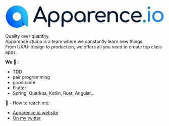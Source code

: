 <a href="https://apparence.io"><img src="https://github.com/Apparence-io/bart/raw/master/.github/img/apparence_logo.png" alt="Apparence.io logo"></a>

Quality over quantity.<br>
Apparence studio is a team where we constantly learn new things.<br>
From UX/UI design to production, we offers all you need to create top class apps.
<br>

**We 💙 :** 
- TDD
- pair programming 
- good code
- Flutter
- Spring, Quarkus, Kotlin, Rust, Angular...

💬  - How to reach me: 
- [Apparence.io website](https://apparence.io) 
- [On my twitter](https://twitter.com/mcflyDev) 

<!--
**g-apparence/g-apparence** is a ✨ _special_ ✨ repository because its `README.md` (this file) appears on your GitHub profile.

Here are some ideas to get you started:

- 🔭 I’m currently working on ...
- 🌱 I’m currently learning ...
- 👯 I’m looking to collaborate on ...
- 🤔 I’m looking for help with ...
- 💬 Ask me about ...
- 📫 How to reach me: ...
- 😄 Pronouns: ...
- ⚡ Fun fact: ...
-->
